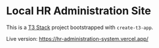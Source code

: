 # Local HR Administration Site

This is a [T3 Stack](https://create.t3.gg/) project bootstrapped with `create-t3-app`.

Live version: https://hr-administration-system.vercel.app/
